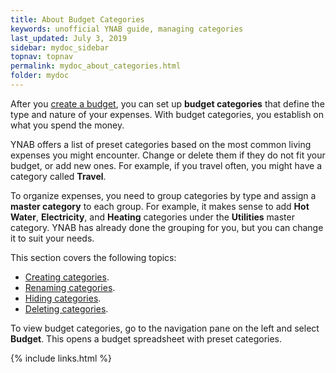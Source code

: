 ```yaml
---
title: About Budget Categories
keywords: unofficial YNAB guide, managing categories
last_updated: July 3, 2019
sidebar: mydoc_sidebar
topnav: topnav
permalink: mydoc_about_categories.html
folder: mydoc
---
```


After you [create a budget](mydoc_creating_budget.html), you can set up **budget categories** that define the type and nature of your expenses. With budget categories, you establish on what you spend the money.

YNAB offers a list of preset categories based on the most common living expenses you might encounter. Change or delete them if they do not fit your budget, or add new ones. For example, if you travel often, you might have a category called **Travel**.

To organize expenses, you need to group categories by type and assign a **master category** to each group. For example, it makes sense to add **Hot Water**, **Electricity**, and **Heating** categories under the **Utilities** master category. YNAB has already done the grouping for you, but you can change it to suit your needs.

This section covers the following topics:

*  [Creating categories](mydoc_creating_categories.html).
*  [Renaming categories](mydoc_renaming_categories.html).
*  [Hiding categories](mydoc_hiding_categories.html).
*  [Deleting categories](mydoc_deleting_categories.html).

To view budget categories, go to the navigation pane on the left and select **Budget**. This opens a budget spreadsheet with preset categories.

{% include links.html %}
